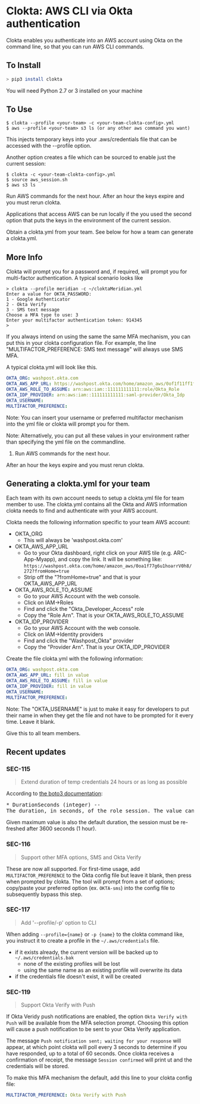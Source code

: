 # Clokta: AWS CLI via Okta authentication

Clokta enables you authenticate into an AWS account using Okta on the command line, so that you can run AWS CLI commands.

## To Install

```bash
> pip3 install clokta
```

You will need Python 2.7 or 3 installed on your machine

## To Use

```
$ clokta --profile <your-team> -c <your-team-clokta-config>.yml
$ aws --profile <your-team> s3 ls (or any other aws command you want)
```

This injects temporary keys into your .aws/credentials file that can be accessed with the --profile option.

Another option creates a file which can be sourced to enable just the current session:

```
$ clokta -c <your-team-clokta-config>.yml
$ source aws_session.sh
$ aws s3 ls
```

Run AWS commands for the next hour.  After an hour the keys expire and you must rerun clokta.

Applications that access AWS can be run locally if the you used the second option that puts the keys in the environment of the current session.

Obtain a clokta.yml from your team.   See below for how a team can generate a clokta.yml.

## More Info

Clokta will prompt you for a password and, if required, will prompt you for multi-factor authentication.  A typical scenario looks like

```
> clokta --profile meridian -c ~/cloktaMeridian.yml 
Enter a value for OKTA_PASSWORD:
1 - Google Authenticator
2 - Okta Verify
3 - SMS text message
Choose a MFA type to use: 3
Enter your multifactor authentication token: 914345
> 
```

If you always intend on using the same the same MFA mechanism, you can put this in your clokta configuration file.  For example, the line "MULTIFACTOR_PREFERENCE: SMS text message" will always use SMS MFA.

A typical clokta.yml will look like this.

```yaml
OKTA_ORG: washpost.okta.com
OKTA_AWS_APP_URL: https://washpost.okta.com/home/amazon_aws/0of1f11ff1fff1ffF1f1/272
OKTA_AWS_ROLE_TO_ASSUME: arn:aws:iam::111111111111:role/Okta_Role
OKTA_IDP_PROVIDER: arn:aws:iam::111111111111:saml-provider/Okta_Idp
OKTA_USERNAME:
MULTIFACTOR_PREFERENCE: 
```

Note: You can insert your username or preferred multifactor mechanism into the yml file or clokta will prompt you for them.

Note: Alternatively, you can put all these values in your environment rather than specifying the yml file on the commandline.

1. Run AWS commands for the next hour.

  After an hour the keys expire and you must rerun clokta.

## Generating a clokta.yml for your team

Each team with its own account needs to setup a clokta.yml file for team member to use.  The clokta.yml contains all the Okta and AWS information clokta needs to find and authenticate with your AWS account.

Clokta needs the following information specific to your team AWS account:

- OKTA_ORG
  - This will always be 'washpost.okta.com'
- OKTA_AWS_APP_URL
  - Go to your Okta dashboard, right click on your AWS tile (e.g. ARC-App-Myapp), and copy the link.  It will be something like:
    `https://washpost.okta.com/home/amazon_aws/0oa1f77g6u1hoarrV0h8/272?fromHome=true`
  - Strip off the "?fromHome=true" and that is your OKTA_AWS_APP_URL
- OKTA_AWS_ROLE_TO_ASSUME
  - Go to your AWS Account with the web console.
  - Click on IAM->Roles
  - Find and click the "Okta_Developer_Access" role
  - Copy the "Role Arn".  That is your OKTA_AWS_ROLE_TO_ASSUME
- OKTA_IDP_PROVIDER
  - Go to your AWS Account with the web console.
  - Click on IAM->Identity providers
  - Find and click the "Washpost_Okta" provider
  - Copy the "Provider Arn".  That is your OKTA_IDP_PROVIDER

Create the file clokta.yml with the following information:

```yaml
OKTA_ORG: washpost.okta.com
OKTA_AWS_APP_URL: fill in value
OKTA_AWS_ROLE_TO_ASSUME: fill in value
OKTA_IDP_PROVIDER: fill in value
OKTA_USERNAME:
MULTIFACTOR_PREFERENCE:
```

Note: The "OKTA_USERNAME" is just to make it easy for developers to put their name in when they get the file and not have to be prompted for it every time.  Leave it blank.

Give this to all team members.

## Recent updates

### SEC-115

> Extend duration of temp credentials 24 hours or as long as possible

According to [the boto3 documentation](http://boto3.readthedocs.io/en/latest/reference/services/sts.html#STS.Client.assume_role_with_saml):

<pre>
* DurationSeconds (integer) --
The duration, in seconds, of the role session. The value can range from 900 seconds (15 minutes) to 3600 seconds (1 hour). By default, the value is set to 3600 seconds. An expiration can also be specified in the SAML authentication response's SessionNotOnOrAfter value. The actual expiration time is whichever value is shorter.
</pre>

Given maximum value is also the default duration, the session must be re-freshed after 3600 seconds (1 hour).

### SEC-116

> Support other MFA options, SMS and Okta Verify

These are now all supported. For first-time usage, add `MULTIFACTOR_PREFERENCE` to the Okta config file but leave it blank, then press <return> when prompted by clokta. The tool will prompt from a set of options; copy/paste your preferred option (ex. `OKTA-sms`) into the config file to subsequently bypass this step.

### SEC-117

> Add '--profile/-p' option to CLI

When adding `--profile={name}` or `-p {name}` to the clokta command like, you instruct it to create a profile in the `~/.aws/credentials` file.

- if it exists already, the current version will be backed up to `~/.aws/credentials.bak`
  - none of the existing profiles will be lost
  - using the same name as an existing profile will overwrite its data
- if the credentials file doesn't exist, it will be created

### SEC-119

> Support Okta Verify with Push

If Okta Veridy push notifications are enabled, the option `Okta Verify with Push` will be available from the MFA selection prompt. Choosing this option will cause a push notification to be sent to your Okta Verify application.

The message `Push notification sent; waiting for your response` will appear, at which point clokta will poll every 3 seconds to determine if you have responded, up to a total of 60 seconds. Once clokta receives a confirmation of receipt, the message `Session confirmed` will print ut and the credentials will be stored.

To make this MFA mechanism the default, add this line to your clokta config file:

```yaml
MULTIFACTOR_PREFERENCE: Okta Verify with Push
```
